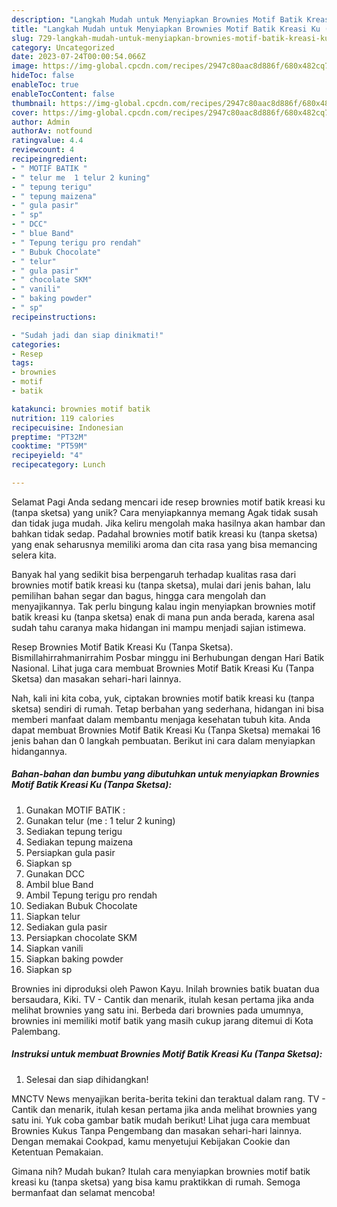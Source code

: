 ```yaml
---
description: "Langkah Mudah untuk Menyiapkan Brownies Motif Batik Kreasi Ku (Tanpa Sketsa) yang Lezat Sekali"
title: "Langkah Mudah untuk Menyiapkan Brownies Motif Batik Kreasi Ku (Tanpa Sketsa) yang Lezat Sekali"
slug: 729-langkah-mudah-untuk-menyiapkan-brownies-motif-batik-kreasi-ku-tanpa-sketsa-yang-lezat-sekali
category: Uncategorized
date: 2023-07-24T00:00:54.066Z
image: https://img-global.cpcdn.com/recipes/2947c80aac8d886f/680x482cq70/brownies-motif-batik-kreasi-ku-tanpa-sketsa-foto-resep-utama.jpg
hideToc: false
enableToc: true
enableTocContent: false
thumbnail: https://img-global.cpcdn.com/recipes/2947c80aac8d886f/680x482cq70/brownies-motif-batik-kreasi-ku-tanpa-sketsa-foto-resep-utama.jpg
cover: https://img-global.cpcdn.com/recipes/2947c80aac8d886f/680x482cq70/brownies-motif-batik-kreasi-ku-tanpa-sketsa-foto-resep-utama.jpg
author: Admin
authorAv: notfound
ratingvalue: 4.4
reviewcount: 4
recipeingredient:
- " MOTIF BATIK "
- " telur me  1 telur 2 kuning"
- " tepung terigu"
- " tepung maizena"
- " gula pasir"
- " sp"
- " DCC"
- " blue Band"
- " Tepung terigu pro rendah"
- " Bubuk Chocolate"
- " telur"
- " gula pasir"
- " chocolate SKM"
- " vanili"
- " baking powder"
- " sp"
recipeinstructions:

- "Sudah jadi dan siap dinikmati!"
categories:
- Resep
tags:
- brownies
- motif
- batik

katakunci: brownies motif batik 
nutrition: 119 calories
recipecuisine: Indonesian
preptime: "PT32M"
cooktime: "PT59M"
recipeyield: "4"
recipecategory: Lunch

---
```



Selamat Pagi Anda sedang mencari ide resep brownies motif batik kreasi ku (tanpa sketsa) yang unik? Cara menyiapkannya memang Agak tidak susah dan tidak juga mudah. Jika keliru mengolah maka hasilnya akan hambar dan bahkan tidak sedap. Padahal brownies motif batik kreasi ku (tanpa sketsa) yang enak seharusnya memiliki aroma dan cita rasa yang bisa memancing selera kita.


Banyak hal yang sedikit bisa berpengaruh terhadap kualitas rasa dari brownies motif batik kreasi ku (tanpa sketsa), mulai dari jenis bahan, lalu pemilihan bahan segar dan bagus, hingga cara mengolah dan menyajikannya. Tak perlu bingung kalau ingin menyiapkan brownies motif batik kreasi ku (tanpa sketsa) enak di mana pun anda berada, karena asal sudah tahu caranya maka hidangan ini mampu menjadi sajian istimewa.

Resep Brownies Motif Batik Kreasi Ku (Tanpa Sketsa). Bismillahirrahmanirrahim Posbar minggu ini Berhubungan dengan Hari Batik Nasional. Lihat juga cara membuat Brownies Motif Batik Kreasi Ku (Tanpa Sketsa) dan masakan sehari-hari lainnya.


Nah, kali ini kita coba, yuk, ciptakan brownies motif batik kreasi ku (tanpa sketsa) sendiri di rumah. Tetap berbahan yang sederhana, hidangan ini bisa memberi manfaat dalam membantu menjaga kesehatan tubuh kita. Anda dapat membuat Brownies Motif Batik Kreasi Ku (Tanpa Sketsa) memakai 16 jenis bahan dan 0 langkah pembuatan. Berikut ini cara dalam menyiapkan hidangannya.

<!--inarticleads1-->

##### Bahan-bahan dan bumbu yang dibutuhkan untuk menyiapkan Brownies Motif Batik Kreasi Ku (Tanpa Sketsa):

1. Gunakan  MOTIF BATIK :
1. Gunakan  telur (me : 1 telur 2 kuning)
1. Sediakan  tepung terigu
1. Sediakan  tepung maizena
1. Persiapkan  gula pasir
1. Siapkan  sp
1. Gunakan  DCC
1. Ambil  blue Band
1. Ambil  Tepung terigu pro rendah
1. Sediakan  Bubuk Chocolate
1. Siapkan  telur
1. Sediakan  gula pasir
1. Persiapkan  chocolate SKM
1. Siapkan  vanili
1. Siapkan  baking powder
1. Siapkan  sp


Brownies ini diproduksi oleh Pawon Kayu. Inilah brownies batik buatan dua bersaudara, Kiki. TV - Cantik dan menarik, itulah kesan pertama jika anda melihat brownies yang satu ini. Berbeda dari brownies pada umumnya, brownies ini memiliki motif batik yang masih cukup jarang ditemui di Kota Palembang. 

<!--inarticleads2-->

##### Instruksi untuk membuat Brownies Motif Batik Kreasi Ku (Tanpa Sketsa):


1. Selesai dan siap dihidangkan!

MNCTV News menyajikan berita-berita tekini dan teraktual dalam rang. TV - Cantik dan menarik, itulah kesan pertama jika anda melihat brownies yang satu ini. Yuk coba gambar batik mudah berikut! Lihat juga cara membuat Brownies Kukus Tanpa Pengembang dan masakan sehari-hari lainnya. Dengan memakai Cookpad, kamu menyetujui Kebijakan Cookie dan Ketentuan Pemakaian. 

Gimana nih? Mudah bukan? Itulah cara menyiapkan brownies motif batik kreasi ku (tanpa sketsa) yang bisa kamu praktikkan di rumah. Semoga bermanfaat dan selamat mencoba!
